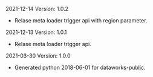 2021-12-14 Version: 1.0.2
- Relase meta loader trigger api with region parameter.

2021-12-13 Version: 1.0.1
- Relase meta loader trigger api.

2021-03-30 Version: 1.0.0
- Generated python 2018-06-01 for dataworks-public.

